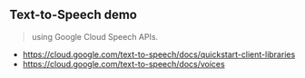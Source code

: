 

Text-to-Speech demo
----

> using Google Cloud Speech APIs.

- https://cloud.google.com/text-to-speech/docs/quickstart-client-libraries
- https://cloud.google.com/text-to-speech/docs/voices
